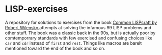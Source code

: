 # LISP-exercises
A repository for solutions to exercises from the  book <a href="https://www.amazon.com/Common-LISPcraft-Robert-Wilensky/dp/0393955443"> Common LISPcraft by Robert Wilensky </a> attempts at solving the infamous 99 LISP problems and other stuff. The book was a classic back in the 90s, but is actually poor by comtemporrary standards with few exercised and confusing choices like ```car``` and ```cdr```
instead of ```first``` and ```rest```. Things like macros are barelt mentioned toward the end of the book and so on.
